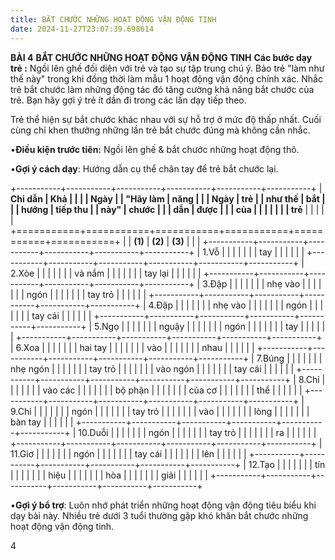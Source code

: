 ```yaml
---
title: BẮT CHƯỚC NHỮNG HOẠT ĐỘNG VẬN ĐỘNG TINH
date: 2024-11-27T23:07:39.698614
---
```

**BÀI 4**
**BẮT CHƯỚC NHỮNG HOẠT ĐỘNG VẬN ĐỘNG TINH**
**Các bước dạy trẻ :**
Ngồi lên ghế đối diện với trẻ và tạo sự tập trung chú ý. Bảo trẻ "làm
như thế này" trong khi đồng thời làm mẫu 1 hoạt động vận động chính
xác. Nhắc trẻ bắt chước làm những động tác đó tăng cường khả năng bắt
chước của trẻ. Bạn hãy gợi ý trẻ ít dần đi trong các lần dạy tiếp
theo.

Trẻ thể hiện sự bắt chước khác nhau với sự hỗ trợ ở mức độ thấp nhất.
Cuối cùng chỉ khen thưởng những lần trẻ bắt chước đúng mà không cần
nhắc.

•**Điều kiện trước tiên:** Ngồi lên ghế & bắt chước những hoạt động
thô.

•**Gợi ý cách dạy**: Hướng dẫn cụ thể chân tay để trẻ bắt chước lại.

+-----------+-----------+-----------+-----------+-----------+-----------+
| **Chỉ dẫn | **Khả   |           |           |         | **Ngày** |
| "Hãy làm  | năng    |           |           | **Ngày** | **trẻ     |
| như thế   | bắt     |           |           | **hướng | tiếp thu  |
| này"**    | chước   |           |           | dẫn**   | được**    |
|           | của     |           |           |           |           |
|           | trẻ**   |           |           |           |           |
+===========+===========+===========+===========+===========+===========+
|           | **(1)**   | **(2)**   | **(3)**   |           |           |
+-----------+-----------+-----------+-----------+-----------+-----------+
| 1.Vỗ    |           |           |           |           |           |
| tay     |           |           |           |           |           |
+-----------+-----------+-----------+-----------+-----------+-----------+
| 2.Xòe   |           |           |           |           |           |
| và nắm  |           |           |           |           |           |
| tay lại |           |           |           |           |           |
+-----------+-----------+-----------+-----------+-----------+-----------+
| 3.Đập   |           |           |           |           |           |
| nhẹ vào |           |           |           |           |           |
| ngón    |           |           |           |           |           |
| tay trỏ |           |           |           |           |           |
+-----------+-----------+-----------+-----------+-----------+-----------+
| 4.Đập   |           |           |           |           |           |
| nhẹ vào |           |           |           |           |           |
| ngón    |           |           |           |           |           |
| tay cái |           |           |           |           |           |
+-----------+-----------+-----------+-----------+-----------+-----------+
| 5.Ngọ   |           |           |           |           |           |
| nguậy   |           |           |           |           |           |
| ngón    |           |           |           |           |           |
| tay     |           |           |           |           |           |
+-----------+-----------+-----------+-----------+-----------+-----------+
| 6.Xoa   |           |           |           |           |           |
| hai tay |           |           |           |           |           |
| vào     |           |           |           |           |           |
| nhau    |           |           |           |           |           |
+-----------+-----------+-----------+-----------+-----------+-----------+
| 7.Búng    |           |           |           |           |           |
| nhẹ ngón  |           |           |           |           |           |
| tay trỏ   |           |           |           |           |           |
| vào ngón  |           |           |           |           |           |
| tay cái   |           |           |           |           |           |
+-----------+-----------+-----------+-----------+-----------+-----------+
| 8.Chỉ   |           |           |           |           |           |
| vào các |           |           |           |           |           |
| bộ phận |           |           |           |           |           |
| của cơ  |           |           |           |           |           |
| thể     |           |           |           |           |           |
+-----------+-----------+-----------+-----------+-----------+-----------+
| 9.Chỉ   |           |           |           |           |           |
| ngón    |           |           |           |           |           |
| tay trỏ |           |           |           |           |           |
| vào     |           |           |           |           |           |
| lòng    |           |           |           |           |           |
| bàn tay |           |           |           |           |           |
+-----------+-----------+-----------+-----------+-----------+-----------+
| 10.Duỗi |           |           |           |           |           |
| ngón    |           |           |           |           |           |
| tay trỏ |           |           |           |           |           |
| ra      |           |           |           |           |           |
+-----------+-----------+-----------+-----------+-----------+-----------+
| 11.Giơ  |           |           |           |           |           |
| ngón    |           |           |           |           |           |
| tay cái |           |           |           |           |           |
| lên     |           |           |           |           |           |
+-----------+-----------+-----------+-----------+-----------+-----------+
| 12.Tạo  |           |           |           |           |           |
| tín     |           |           |           |           |           |
| hiệu    |           |           |           |           |           |
| hòa     |           |           |           |           |           |
| giải    |           |           |           |           |           |
+-----------+-----------+-----------+-----------+-----------+-----------+

•**Gợi ý bổ trợ**: Luôn nhớ phát triển những hoạt động vận động tiêu
biểu khi dạy bài này. Nhiều trẻ dưới 3 tuổi thường gặp khó khăn bắt
chước những hoạt động vận động tinh.

4

